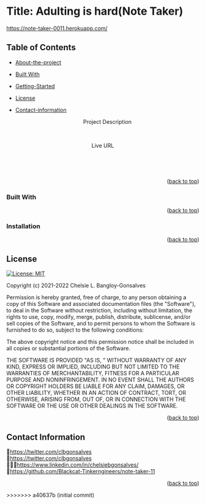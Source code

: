 <div id="top"></div>

# Title: Adulting is hard(Note Taker)

<a href="https://note-taker-0011.herokuapp.com/">https://note-taker-0011.herokuapp.com/</a>
## Table of Contents

* [About-the-project](#About-The-Project)
* [Built With](#Built-With)
* [Getting-Started](#Getting-Started)
* [License](#License)
* [Contact-information](#Contact-Information)


  <p align="center"> Project Description</p>
  <p></p>

    <br />
    <div align="center">
</div>

<p align="center">Live URL</p>
<br>
<div align="center"></div>
  
<p align="center"><a href=/</p></a>
<br>
<div align="center"></div>


<p align="right">(<a href="#top">back to top</a>)</p>

### Built With


<p align="right">(<a href="#top">back to top</a>)</p>



<!-- GETTING STARTED -->


### Installation



<p align="right">(<a href="#top">back to top</a>)</p>


<!-- LICENSE -->
## License
[![License: MIT](https://img.shields.io/badge/License-MIT-yellow.svg)](https://opensource.org/licenses/MIT)

Copyright (c) 2021-2022 Chelsie L. Bangloy-Gonsalves

Permission is hereby granted, free of charge, to any person obtaining
a copy of this Software and associated documentation files (the
"Software"), to deal in the Software without restriction, including
without limitation, the rights to use, copy, modify, merge, publish,
distribute, sublicense, and/or sell copies of the Software, and to
permit persons to whom the Software is furnished to do so, subject to
the following conditions:

The above copyright notice and this permission notice shall be
included in all copies or substantial portions of the Software.

THE SOFTWARE IS PROVIDED "AS IS, " WITHOUT WARRANTY OF ANY KIND,
EXPRESS OR IMPLIED, INCLUDING BUT NOT LIMITED TO THE WARRANTIES OF
MERCHANTABILITY, FITNESS FOR A PARTICULAR PURPOSE AND
NONINFRINGEMENT. IN NO EVENT SHALL THE AUTHORS OR COPYRIGHT HOLDERS BE
LIABLE FOR ANY CLAIM, DAMAGES, OR OTHER LIABILITY, WHETHER IN AN ACTION
OF CONTRACT, TORT, OR OTHERWISE, ARISING FROM, OUT OF, OR IN CONNECTION
WITH THE SOFTWARE OR THE USE OR OTHER DEALINGS IN THE SOFTWARE.

<p align="right">(<a href="#top">back to top</a>)</p>



<!-- CONTACT -->
## Contact Information

🐓<a href="https://twitter.com/clbgonsalves">https://twitter.com/clbgonsalves</a>
<br>
💌<a href="https://twitter.com/clbgonsalves">https://twitter.com/clbgonsalves</a>
<br>
👩🏻‍💻<a href="https://www.linkedin.com/in/chelsiebgonsalves/">https://www.linkedin.com/in/chelsiebgonsalves/</a>
<br>
🧁<a href="https://github.com/Blackcat-Tinkerngineers/note-taker-11">https://github.com/Blackcat-Tinkerngineers/note-taker-11</a>
<br>
<p align="right">(<a href="#top">back to top</a>)</p>
>>>>>>> a40637b (initial commit)
